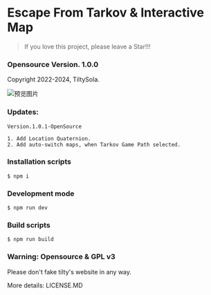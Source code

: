 # Escape From Tarkov & Interactive Map

> If you love this project, please leave a Star!!!

### Opensource Version. 1.0.0

Copyright 2022-2024, TiltySola.

![预览图片](https://github.com/tiltysola/tarkov-tilty-frontend-opensource/blob/master/git/tarkov-tilty-frontend-opensource.png?raw=true)

### Updates:

```
Version.1.0.1-OpenSource

1. Add Location Quaternion.
2. Add auto-switch maps, when Tarkov Game Path selected.
```

### Installation scripts

```
$ npm i
```

### Development mode

```
$ npm run dev
```

### Build scripts

```
$ npm run build
```

### Warning: Opensource & GPL v3

Please don't fake tilty's website in any way.

More details: LICENSE.MD
